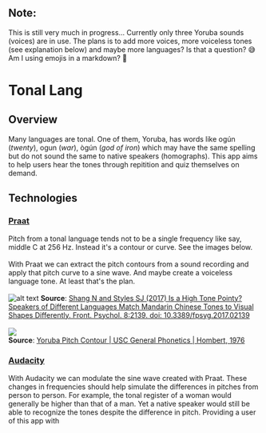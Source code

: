 ## Note:
This is still very much in progress... Currently only three Yoruba sounds (voices) are in use. The plans is to add more voices, more voiceless tones (see explanation below) and maybe more languages? Is that a question? &#128517; Am I using emojis in a markdown? &#129318;


# Tonal Lang

## Overview
Many languages are tonal. One of them, Yoruba, has words like og&uacute;n (<i>twenty</i>), ogun (<i>war</i>), &ograve;g&uacute;n (<i>god of iron</i>) which may have the same spelling but do not sound the same to native speakers (homographs). This app aims to help users hear the tones through repitition and quiz themselves on demand.

## Technologies

### [Praat](https://www.fon.hum.uva.nl/praat/)
Pitch from a tonal language tends not to be a single frequency like say, middle C at 256 Hz. Instead it's a contour or curve. See the images below.
<br><br>With Praat we can extract the pitch contours from a sound recording and apply that pitch curve to a sine wave. And maybe create a voiceless language tone. At least that's the plan.
<br>
<br>
![alt text](https://www.frontiersin.org/files/Articles/292119/fpsyg-08-02139-HTML/image_m/fpsyg-08-02139-g001.jpg)
<b>Source</b>: [Shang N and Styles SJ (2017) Is a High Tone Pointy? Speakers of Different Languages Match Mandarin Chinese Tones to Visual Shapes Differently. Front. Psychol. 8:2139. doi: 10.3389/fpsyg.2017.02139](https://www.frontiersin.org/articles/10.3389/fpsyg.2017.02139/full)
<br>
<br>
![](https://sail.usc.edu/~lgoldste/General_Phonetics/Tone/yoruba1.jpg)
<br><b>Source</b>: [Yoruba Pitch Contour | USC General Phonetics | Hombert, 1976](https://sail.usc.edu/~lgoldste/General_Phonetics/Tone/)

### [Audacity](https://www.audacityteam.org)
With Audacity we can modulate the sine wave created with Praat. These changes in frequencies should help simulate the differences in pitches from person to person. For example, the tonal register of a woman would generally be higher than that of a man. Yet a native speaker would still be able to recognize the tones despite the difference in pitch. Providing a user of this app with 



